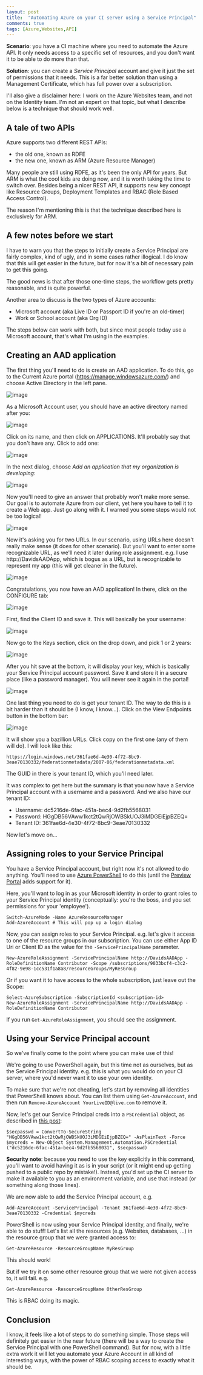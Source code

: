 ```yaml
---
layout: post
title:  "Automating Azure on your CI server using a Service Principal"
comments: true
tags: [Azure,Websites,API]
---
```


**Scenario**: you have a CI machine where you need to automate the Azure API. It only needs access to a specific set of resources, and you don't want it to be able to do more than that.

**Solution**: you can create a *Service Principal* account and give it just the set of permissions that it needs. This is a far better solution than using a Management Certificate, which has full power over a subscription.

I'll also give a disclaimer here: I work on the Azure Websites team, and not on the Identity team. I'm not an expert on that topic, but what I describe below is a technique that should work well.

## A tale of two APIs

Azure supports two different REST APIs:

- the old one, known as RDFE
- the new one, known as ARM (Azure Resource Manager)

Many people are still using RDFE, as it's been the only API for years. But ARM is what the cool kids are doing now, and it is worth taking the time to switch over. Besides being a nicer REST API, it supports new key concept like Resource Groups, Deployment Templates and RBAC (Role Based Access Control).

The reason I'm mentioning this is that the technique described here is exclusively for ARM.

## A few notes before we start

I have to warn you that the steps to initially create a Service Principal are fairly complex, kind of ugly, and in some cases rather illogical. I do know that this will get easier in the future, but for now it's a bit of necessary pain to get this going.

The good news is that after those one-time steps, the workflow gets pretty reasonable, and is quite powerful.

Another area to discuss is the two types of Azure accounts:

- Microsoft account (aka Live ID or Passport ID if you're an old-timer)
- Work or School account (aka Org ID)

The steps below can work with both, but since most people today use a Microsoft account, that's what I'm using in the examples.

## Creating an AAD application

The first thing you'll need to do is create an AAD application. To do this, go to the Current  Azure portal (https://manage.windowsazure.com/) and choose Active Directory in the left pane.

![image](https://cloud.githubusercontent.com/assets/556238/5464701/dd2558ee-8540-11e4-97f5-3e4c02070356.png)

As a Microsoft Account user, you should have an active directory named after you:

![image](https://cloud.githubusercontent.com/assets/556238/5464705/f906bba2-8540-11e4-9839-aeec2fcfe677.png)

Click on its name, and then click on APPLICATIONS. It'll probably say that you don't have any. Click to add one:

![image](https://cloud.githubusercontent.com/assets/556238/5464731/33020276-8541-11e4-867b-d3f3fa2982cd.png)

In the next dialog, choose *Add an application that my organization is developing*:

![image](https://cloud.githubusercontent.com/assets/556238/5464744/66e49338-8541-11e4-9ba0-c7d66e8dd25e.png)

Now you'll need to give an answer that probably won't make more sense. Our goal is to automate Azure from our client, yet here you have to tell it to create a Web app. Just go along with it. I warned you some steps would not be too logical!

![image](https://cloud.githubusercontent.com/assets/556238/5464754/9d4323f4-8541-11e4-8ac1-0ef7ed79add9.png)

Now it's asking you for two URLs. In our scenario, using URLs here doesn't really make sense (it does for other scenario). But you'll want to enter some recognizable URL, as we'll need it later during role assignment. e.g. I use http://DavidsAADApp, which is bogus as a URL, but is recognizable to represent my app (this will get cleaner in the future).

![image](https://cloud.githubusercontent.com/assets/556238/5464798/09ef78c2-8542-11e4-87d5-9c50167db765.png)

Congratulations, you now have an AAD application! In there, click on the CONFIGURE tab:

![image](https://cloud.githubusercontent.com/assets/556238/5464836/90a8f0c8-8542-11e4-9a5d-f484b058d6ab.png)

First, find the Client ID and save it. This will basically be your username:

![image](https://cloud.githubusercontent.com/assets/556238/5465681/1dc51758-8551-11e4-8c10-f47a00f34fd7.png)

Now go to the Keys section, click on the drop down, and pick 1 or 2 years:

![image](https://cloud.githubusercontent.com/assets/556238/5464898/ba075d50-8543-11e4-9d39-b65e98d88d50.png)

After you hit save at the bottom, it will display your key, which is basically your Service Principal account password. Save it and store it in a secure place (like a password manager). You will never see it again in the portal!

![image](https://cloud.githubusercontent.com/assets/556238/5465031/911c4818-8545-11e4-88d4-bbd8fbf6d56d.png)

One last thing you need to do is get your tenant ID. The way to do this is a bit harder than it should be (I know, I know...). Click on the View Endpoints button in the bottom bar:

![image](https://cloud.githubusercontent.com/assets/556238/5465439/b03f9cde-854c-11e4-827e-955df4188757.png)

It will show you a bazillion URLs. Click copy on the first one (any of them will do). I will look like this:

    https://login.windows.net/361fae6d-4e30-4f72-8bc9-3eae70130332/federationmetadata/2007-06/federationmetadata.xml

The GUID in there is your tenant ID, which you'll need later. 

It was complex to get here but the summary is that you now have a Service Principal account with a username and a password. And we also have our tenant ID:

- Username: dc5216de-6fac-451a-bec4-9d2fb5568031
- Password: HGgDB56VAww1kct2tQwRjOWBSkUOJ3iMDGEiEjpBZEQ=
- Tenant ID: 361fae6d-4e30-4f72-8bc9-3eae70130332

Now let's move on...

## Assigning roles to your Service Principal

You have a Service Principal account, but right now it's not allowed to do anything. You'll need to use [Azure PowerShell](http://azure.microsoft.com/en-us/documentation/articles/install-configure-powershell/) to do this (until the [Preview Portal](https://portal.azure.com/) adds support for it).

Here, you'll want to log in as your Microsoft identity in order to grant roles to your Service Principal identity (conceptually: you're the boss, and you set permissions for your 'employee').

```
Switch-AzureMode -Name AzureResourceManager
Add-AzureAccount # This will pop up a login dialog
```

Now, you can assign roles to your Service Principal. e.g. let's give it access to one of the resource groups in our subscription. You can use either App ID Uri or Client ID as the value for the  `-ServicePrincipalName` parameter.

    New-AzureRoleAssignment -ServicePrincipalName http://DavidsAADApp -RoleDefinitionName Contributor -Scope /subscriptions/9033bcf4-c3c2-4f82-9e98-1cc531f1a8a8/resourceGroups/MyResGroup

Or if you want it to have access to the whole subscription, just leave out the Scope:

    Select-AzureSubscription -SubscriptionId <subscription-id>
    New-AzureRoleAssignment -ServicePrincipalName http://DavidsAADApp -RoleDefinitionName Contributor

If you run `Get-AzureRoleAssignment`, you should see the assignment.

## Using your Service Principal account

So we've finally come to the point where you can make use of this!

We're going to use PowerShell again, but this time not as ourselves, but as the Service Principal identity. e.g. this is what you would do on your CI server, where you'd never want it to use your own identity.

To make sure that we're not cheating, let's start by removing all identities that PowerShell knows about. You can list them using `Get-AzureAccount`, and then run `Remove-AzureAccount YourLiveID@live.com` to remove it.

Now, let's get our Service Principal creds into a `PSCredential` object, as described in [this post](http://blogs.msdn.com/b/koteshb/archive/2010/02/13/powershell-creating-a-pscredential-object.aspx):

```
$secpasswd = ConvertTo-SecureString "HGgDB56VAww1kct2tQwRjOWBSkUOJ3iMDGEiEjpBZEQ=" -AsPlainText -Force
$mycreds = New-Object System.Management.Automation.PSCredential ("dc5216de-6fac-451a-bec4-9d2fb5568031", $secpasswd)
```

**Security note**: because you need to use the key explicitly in this command, you'll want to avoid having it as is in your script (or it might end up getting pushed to a public repo by mistake!). Instead, you'd set up the CI server to make it available to you as an environment variable, and use that instead (or something along those lines).

We are now able to add the Service Principal account, e.g.

    Add-AzureAccount -ServicePrincipal -Tenant 361fae6d-4e30-4f72-8bc9-3eae70130332 -Credential $mycreds

PowerShell is now using your Service Principal identity, and finally, we're able to do stuff! Let's list all the resources (e.g. Websites, databases, ...) in the resource group that we were granted access to:

    Get-AzureResource -ResourceGroupName MyResGroup

This should work!

But if we try it on some other resource group that we were not given access to, it will fail. e.g.

    Get-AzureResource -ResourceGroupName OtherResGroup

This is RBAC doing its magic.

## Conclusion

I know, it feels like a lot of steps to do something simple. Those steps will definitely get easier in the near future (there will be a way to create the Service Principal with one PowerShell command). But for now, with a little extra work it will let you automate your Azure Account in all kind of interesting ways, with the power of RBAC scoping access to exactly what it should be.
